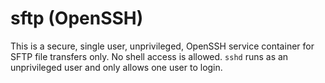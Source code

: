 # sftp (OpenSSH)

This is a secure, single user, unprivileged, OpenSSH service container
for SFTP file transfers only. No shell access is allowed. `sshd` runs
as an unprivileged user and only allows one user to login.

